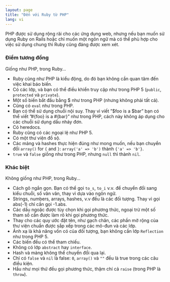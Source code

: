 ```yaml
---
layout: page
title: "Đến với Ruby từ PHP"
lang: vi
---
```


PHP được sử dụng rộng rãi cho các ứng dụng web, nhưng nếu bạn muốn
sử dụng Ruby on Rails hoặc chỉ muốn một ngôn ngữ mà có thể phù hợp
cho việc sử dụng chung thì Ruby cũng đáng được xem xét.

### Điểm tương đồng

Giống như PHP, trong Ruby…

* Ruby cũng như PHP là kiểu động, do đó bạn không cần quan tâm đến
  việc khai báo biến.
* Có các lớp, và bạn có thể điều khiển truy cập như trong PHP 5
  (`public`, `protected` và `private`).
* Một số biến bắt đầu bằng $ như trong PHP (nhưng không phải tất cả).
* Cũng có `eval` như trong PHP.
* Bạn có thể sử dụng chuỗi nội suy. Thay vì viết ”$foo is a $bar”
  bạn có thể viết ”#\{foo} is a #\{bar}” như trong PHP, cách này
  không áp dụng cho các chuỗi sử dụng dấu nháy đơn.
* Có heredocs.
* Ruby cũng có các ngoại lệ như PHP 5.
* Có một thư viện đồ sộ.
* Các mảng và hashes thực hiện đúng như mong muốn, nếu bạn chuyển đổi
  `array()` for `{` and `}`\: `array('a' => 'b')` thành `{'a' => 'b'}`.
* `true` và `false` giống như trong PHP, nhưng `null` thì thành `nil`.

### Khác biệt

Không giống như PHP, trong Ruby…

* Cách gõ ngắn gọn. Bạn có thể gọi `to_s`, `to_i` v.v. để
  chuyển đổi sang kiểu chuỗi, số vân vân, thay vì dựa vào ngôn ngữ.
* Strings, numbers, arrays, hashes, v.v đều là các đối tượng. Thay vì
  gọi abs(-1) chỉ cần gọi -1.abs.
* Các dấu ngoặc được tùy chọn khi gọi phương thức, ngoại trừ một số
  tham số cần được làm rõ khi gọi phương thức.
* Thay cho các quy ước đặt tên, như gạch chân, các phần mở rộng của
  thư viện chuẩn được sắp xếp trong các mô-đun và các lớp.
* Ánh xạ là khả năng vốn có của đối tượng, bạn không cần lớp `Reflection`
  như trong PHP 5.
* Các biến đều có thể tham chiếu.
* Không có lớp `abstract` hay `interface`.
* Hash và mảng không thể chuyển đổi qua lại.
* Chỉ có `false` và `nil` là false: `0`, `array()` và `""` đều là true
  trong các câu điều kiện.
* Hầu như mọi thứ đều gọi phương thức, thậm chí cả `raise` (trong PHP là `throw`).

